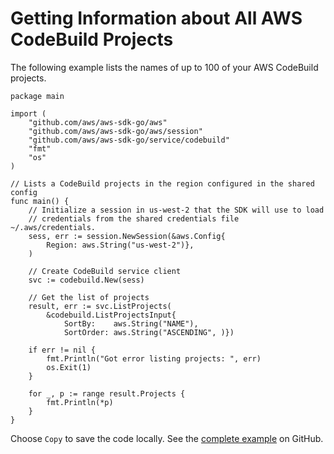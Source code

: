 # Getting Information about All AWS CodeBuild Projects<a name="cb-example-list-projects"></a>

The following example lists the names of up to 100 of your AWS CodeBuild projects\.

```
package main

import (
    "github.com/aws/aws-sdk-go/aws"
    "github.com/aws/aws-sdk-go/aws/session"
    "github.com/aws/aws-sdk-go/service/codebuild"
    "fmt"
    "os"
)

// Lists a CodeBuild projects in the region configured in the shared config
func main() {
    // Initialize a session in us-west-2 that the SDK will use to load
    // credentials from the shared credentials file ~/.aws/credentials.
    sess, err := session.NewSession(&aws.Config{
        Region: aws.String("us-west-2")},
    )

    // Create CodeBuild service client
    svc := codebuild.New(sess)

    // Get the list of projects
    result, err := svc.ListProjects(
        &codebuild.ListProjectsInput{
            SortBy:    aws.String("NAME"),
            SortOrder: aws.String("ASCENDING", )})

    if err != nil {
        fmt.Println("Got error listing projects: ", err)
        os.Exit(1)
    }

    for _, p := range result.Projects {
        fmt.Println(*p)
    }
}
```

Choose `Copy` to save the code locally\. See the [complete example](https://github.com/awsdocs/aws-doc-sdk-examples/blob/master/go/example_code/codebuild/cb_list_projects.go) on GitHub\.